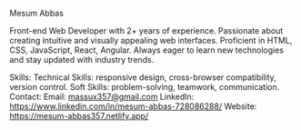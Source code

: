 Mesum Abbas

Front-end Web Developer with 2+ years of experience.
Passionate about creating intuitive and visually appealing web interfaces.
Proficient in HTML, CSS, JavaScript, React, Angular.
Always eager to learn new technologies and stay updated with industry trends.

Skills:
Technical Skills: responsive design, cross-browser compatibility, version control.
Soft Skills: problem-solving, teamwork, communication.
Contact:
Email: massux357@gmail.com
LinkedIn: https://www.linkedin.com/in/mesum-abbas-728086288/
Website: https://mesum-abbas357.netlify.app/
